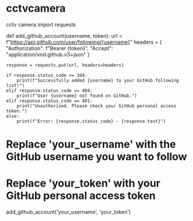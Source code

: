 # cctvcamera
cctv camera
import requests

def add_github_account(username, token):
    url = f"https://api.github.com/user/following/{username}"
    headers = {
        "Authorization": f"Bearer {token}",
        "Accept": "application/vnd.github.v3+json"
    }

    response = requests.put(url, headers=headers)

    if response.status_code == 204:
        print(f"Successfully added {username} to your GitHub following list!")
    elif response.status_code == 404:
        print(f"User {username} not found on GitHub.")
    elif response.status_code == 401:
        print("Unauthorized. Please check your GitHub personal access token.")
    else:
        print(f"Error: {response.status_code} - {response.text}")

# Replace 'your_username' with the GitHub username you want to follow
# Replace 'your_token' with your GitHub personal access token
add_github_account('your_username', 'your_token')
